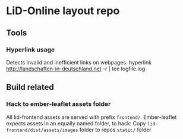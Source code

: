 #  LiD-Online layout repo

## Tools
### Hyperlink usage
Detects invalid and inefficient links on webpages. 
hyperlink http://landschaften-in-deutschland.net -r | tee logfile.log

## Build related
### Hack to ember-leaflet assets folder
All lid-frontend assets are served with prefix `frontend/`.
Ember-leaflet expects assets in an equally named folder, to hack:
Copy `lid-frontend/dist/assets/images` folder to repos `static/` folder 
